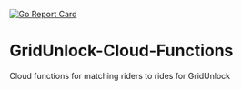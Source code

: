 [![Go Report Card](https://goreportcard.com/badge/github.com/TheTallPaul/GridUnlock-Cloud-Functions)](https://goreportcard.com/report/github.com/TheTallPaul/GridUnlock-Cloud-Functions)

# GridUnlock-Cloud-Functions
Cloud functions for matching riders to rides for GridUnlock
